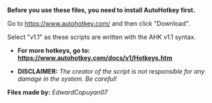 **Before you use these files, you need to install AutoHotkey first.**

Go to https://www.autohotkey.com/ and then click "Download".

Select "v1.1" as these scripts are written with the AHK v1.1 syntax.

- **For more hotkeys, go to: https://www.autohotkey.com/docs/v1/Hotkeys.htm**

- **DISCLAIMER:** *The creator of the script is not responsible for any damage in the system. Be careful!*

**Files made by:** *EdwardCapuyan07*
